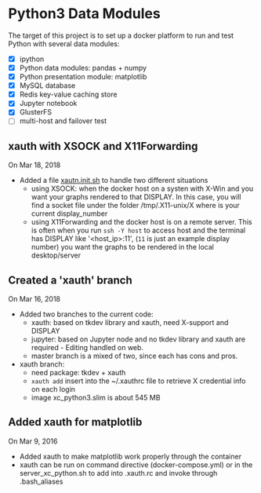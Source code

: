 # Python3 Data Modules #
The target of this project is to set up a docker platform to run and test Python with several data modules:
* [x] ipython 
* [x] Python data modules: pandas + numpy
* [x] Python presentation module: matplotlib
* [x] MySQL database
* [x] Redis key-value caching store
* [x] Jupyter notebook
* [X] GlusterFS
* [ ] multi-host and failover test

## xauth with XSOCK and X11Forwarding
On Mar 18, 2018
- Added a file [xautn.init.sh](./xautn.init.sh) to handle two different situations
  - using XSOCK: when the docker host on a systen with X-Win and you want your graphs rendered
    to that DISPLAY. In this case, you will find a socket file under the folder /tmp/.X11-unix/X<number>
    where <number> is your current display_number
  - using X11Forwarding and the docker host is on a remote server. This is often when you run
    `ssh -Y host` to access host and the terminal has DISPLAY like '<host_ip>:11', (`11` is just 
    an example display number) you want the graphs to be rendered in the local desktop/server

## Created a 'xauth' branch
On Mar 16, 2018
- Added two branches to the current code:
  - xauth: based on tkdev library and xauth, need X-support and DISPLAY
  - jupyter: based on Jupyter node and no tkdev library and xauth are required - Editing handled on web.
  - master branch is a mixed of two, since each has cons and pros.
- xauth branch:
  - need package: tkdev + xauth
  - `xauth add` insert into the ~/.xauthrc file to retrieve X credential info on each login
  - image xc_python3.slim is about 545 MB

## Added xauth for matplotlib ##
On Mar 9, 2016
- Added xauth to make matplotlib work properly through the container
- xauth can be run on command directive (docker-compose.yml) or in the server_xc_python.sh to add into .xauth.rc and invoke through .bash_aliases


